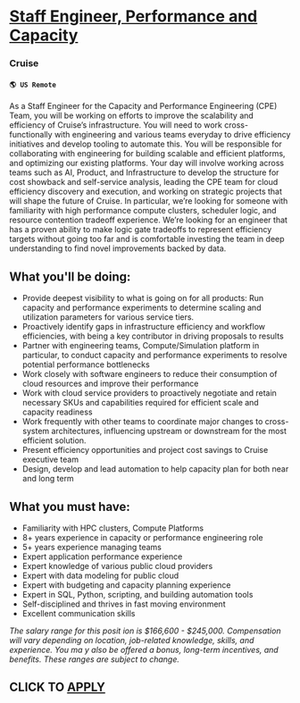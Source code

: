 # [Staff Engineer, Performance and Capacity](https://www.remotewlb.com/apply/staff-engineer-performance-and-capacity)  
### Cruise  
#### `🌎 US Remote`  

As a Staff Engineer for the Capacity and Performance Engineering (CPE) Team, you will be working on efforts to improve the scalability and efficiency of Cruise’s infrastructure. You will need to work cross-functionally with engineering and various teams everyday to drive efficiency initiatives and develop tooling to automate this. You will be responsible for collaborating with engineering for building scalable and efficient platforms, and optimizing our existing platforms. Your day will involve working across teams such as AI, Product, and Infrastructure to develop the structure for cost showback and self-service analysis, leading the CPE team for cloud efficiency discovery and execution, and working on strategic projects that will shape the future of Cruise. In particular, we’re looking for someone with familiarity with high performance compute clusters, scheduler logic, and resource contention tradeoff experience. We’re looking for an engineer that has a proven ability to make logic
gate tradeoffs to represent efficiency targets without going too far and is comfortable investing the team in deep understanding to find novel improvements backed by data.

  

## What you'll be doing:

  * Provide deepest visibility to what is going on for all products: Run capacity and performance experiments to determine scaling and utilization parameters for various service tiers.
  * Proactively identify gaps in infrastructure efficiency and workflow efficiencies, with being a key contributor in driving proposals to results 
  * Partner with engineering teams, Compute/Simulation platform in particular, to conduct capacity and performance experiments to resolve potential performance bottlenecks
  * Work closely with software engineers to reduce their consumption of cloud resources and improve their performance
  * Work with cloud service providers to proactively negotiate and retain necessary SKUs and capabilities required for efficient scale and capacity readiness
  * Work frequently with other teams to coordinate major changes to cross-system architectures, influencing upstream or downstream for the most efficient solution.
  * Present efficiency opportunities and project cost savings to Cruise executive team 
  * Design, develop and lead automation to help capacity plan for both near and long term 

## What you must have:

  * Familiarity with HPC clusters, Compute Platforms
  * 8+ years experience in capacity or performance engineering role
  * 5+ years experience managing teams
  * Expert application performance experience
  * Expert knowledge of various public cloud providers
  * Expert with data modeling for public cloud
  * Expert with budgeting and capacity planning experience
  * Expert in SQL, Python, scripting, and building automation tools 
  * Self-disciplined and thrives in fast moving environment
  * Excellent communication skills

_The salary range for this posit_ _ion is $166,600 - $245,000. Compensation will vary depending on location, job-related knowledge, skills, and experience. You ma_ _y also be offered a bonus, long-term incentives, and benefits. These ranges are subject to change._

  
## CLICK TO [APPLY](https://www.remotewlb.com/apply/staff-engineer-performance-and-capacity)


